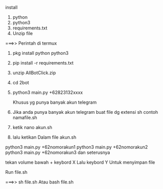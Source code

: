 install 
1.  python
2.  python3 
3.  requirements.txt
4.  Unzip file

===>>
Perintah di termux
1. pkg install python python3
2. pip install -r requirements.txt
3. unzip AllBotClick.zip
4. cd 2bot
5. python3 main.py +62823132xxxx

   Khusus yg punya banyak akun telegram
6. Jika anda punya banyak akun telegram buat file dg extensi sh
    contoh namafile.sh
7. ketik nano akun.sh
8. lalu ketikan Dalam file akun.sh

python3 main.py +62nomorakun1
python3 main.py +62nomorakun2
python3 main.py +62nomorakun3
dan seterusnya

tekan volume bawah + keybord X Lalu keybord Y
Untuk menyimpan file

Run file.sh

===>> sh file.sh
   Atau bash file.sh

